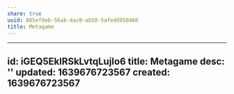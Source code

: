 ```yaml
---
share: true
uuid: 865ef0eb-56ab-4ac0-ab58-5afedd958460
title: Metagame
---
```

---
id: iGEQ5EklRSkLvtqLujIo6
title: Metagame
desc: ''
updated: 1639676723567
created: 1639676723567
---

